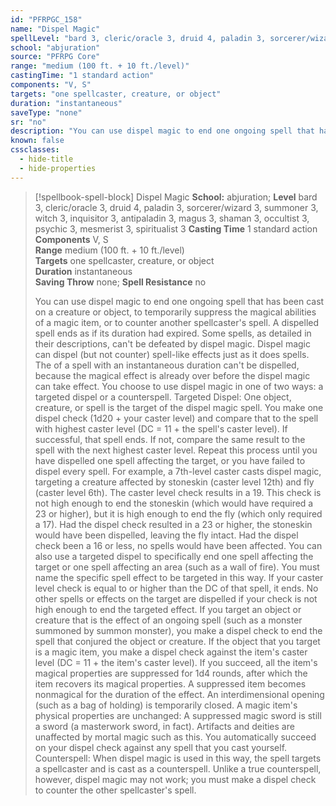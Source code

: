 ```yaml
---
id: "PFRPGC_158"
name: "Dispel Magic"
spellLevel: "bard 3, cleric/oracle 3, druid 4, paladin 3, sorcerer/wizard 3, summoner 3, witch 3, inquisitor 3, antipaladin 3, magus 3, shaman 3, occultist 3, psychic 3, mesmerist 3, spiritualist 3"
school: "abjuration"
source: "PFRPG Core"
range: "medium (100 ft. + 10 ft./level)"
castingTime: "1 standard action"
components: "V, S"
targets: "one spellcaster, creature, or object"
duration: "instantaneous"
saveType: "none"
sr: "no"
description: "You can use dispel magic to end one ongoing spell that has been cast on a creature or object, to temporarily suppress the magical abilities of a magic item, or to counter another spellcaster's spell. A dispelled spell ends as if its duration had expired. Some spells, as detailed in their descriptions, can't be defeated by dispel magic. Dispel magic can dispel (but not counter) spell-like effects just as it does spells. The of a spell with an instantaneous duration can't be dispelled, because the magical effect is already over before the dispel magic can take effect. You choose to use dispel magic in one of two ways: a targeted dispel or a counterspell. Targeted Dispel: One object, creature, or spell is the target of the dispel magic spell. You make one dispel check (1d20 + your caster level) and compare that to the spell with highest caster level (DC = 11 + the spell's caster level). If successful, that spell ends. If not, compare the same result to the spell with the next highest caster level. Repeat this process until you have dispelled one spell affecting the target, or you have failed to dispel every spell. For example, a 7th-level caster casts dispel magic, targeting a creature affected by stoneskin (caster level 12th) and fly (caster level 6th). The caster level check results in a 19. This check is not high enough to end the stoneskin (which would have required a 23 or higher), but it is high enough to end the fly (which only required a 17). Had the dispel check resulted in a 23 or higher, the stoneskin would have been dispelled, leaving the fly intact. Had the dispel check been a 16 or less, no spells would have been affected. You can also use a targeted dispel to specifically end one spell affecting the target or one spell affecting an area (such as a wall of fire). You must name the specific spell effect to be targeted in this way. If your caster level check is equal to or higher than the DC of that spell, it ends. No other spells or effects on the target are dispelled if your check is not high enough to end the targeted effect. If you target an object or creature that is the effect of an ongoing spell (such as a monster summoned by summon monster), you make a dispel check to end the spell that conjured the object or creature. If the object that you target is a magic item, you make a dispel check against the item's caster level (DC = 11 + the item's caster level). If you succeed, all the item's magical properties are suppressed for 1d4 rounds, after which the item recovers its magical properties. A suppressed item becomes nonmagical for the duration of the effect. An interdimensional opening (such as a bag of holding) is temporarily closed. A magic item's physical properties are unchanged: A suppressed magic sword is still a sword (a masterwork sword, in fact). Artifacts and deities are unaffected by mortal magic such as this. You automatically succeed on your dispel check against any spell that you cast yourself. Counterspell: When dispel magic is used in this way, the spell targets a spellcaster and is cast as a counterspell. Unlike a true counterspell, however, dispel magic may not work; you must make a dispel check to counter the other spellcaster's spell."
known: false
cssclasses:
  - hide-title
  - hide-properties
---
```


> [!spellbook-spell-block] Dispel Magic
> **School:** abjuration; **Level** bard 3, cleric/oracle 3, druid 4, paladin 3, sorcerer/wizard 3, summoner 3, witch 3, inquisitor 3, antipaladin 3, magus 3, shaman 3, occultist 3, psychic 3, mesmerist 3, spiritualist 3
> **Casting Time** 1 standard action  
> **Components** V, S  
> **Range** medium (100 ft. + 10 ft./level)  
> **Targets** one spellcaster, creature, or object  
> **Duration** instantaneous  
> **Saving Throw** none; **Spell Resistance** no
> 
> You can use dispel magic to end one ongoing spell that has been cast on a creature or object, to temporarily suppress the magical abilities of a magic item, or to counter another spellcaster's spell. A dispelled spell ends as if its duration had expired. Some spells, as detailed in their descriptions, can't be defeated by dispel magic. Dispel magic can dispel (but not counter) spell-like effects just as it does spells. The of a spell with an instantaneous duration can't be dispelled, because the magical effect is already over before the dispel magic can take effect. You choose to use dispel magic in one of two ways: a targeted dispel or a counterspell. Targeted Dispel: One object, creature, or spell is the target of the dispel magic spell. You make one dispel check (1d20 + your caster level) and compare that to the spell with highest caster level (DC = 11 + the spell's caster level). If successful, that spell ends. If not, compare the same result to the spell with the next highest caster level. Repeat this process until you have dispelled one spell affecting the target, or you have failed to dispel every spell. For example, a 7th-level caster casts dispel magic, targeting a creature affected by stoneskin (caster level 12th) and fly (caster level 6th). The caster level check results in a 19. This check is not high enough to end the stoneskin (which would have required a 23 or higher), but it is high enough to end the fly (which only required a 17). Had the dispel check resulted in a 23 or higher, the stoneskin would have been dispelled, leaving the fly intact. Had the dispel check been a 16 or less, no spells would have been affected. You can also use a targeted dispel to specifically end one spell affecting the target or one spell affecting an area (such as a wall of fire). You must name the specific spell effect to be targeted in this way. If your caster level check is equal to or higher than the DC of that spell, it ends. No other spells or effects on the target are dispelled if your check is not high enough to end the targeted effect. If you target an object or creature that is the effect of an ongoing spell (such as a monster summoned by summon monster), you make a dispel check to end the spell that conjured the object or creature. If the object that you target is a magic item, you make a dispel check against the item's caster level (DC = 11 + the item's caster level). If you succeed, all the item's magical properties are suppressed for 1d4 rounds, after which the item recovers its magical properties. A suppressed item becomes nonmagical for the duration of the effect. An interdimensional opening (such as a bag of holding) is temporarily closed. A magic item's physical properties are unchanged: A suppressed magic sword is still a sword (a masterwork sword, in fact). Artifacts and deities are unaffected by mortal magic such as this. You automatically succeed on your dispel check against any spell that you cast yourself. Counterspell: When dispel magic is used in this way, the spell targets a spellcaster and is cast as a counterspell. Unlike a true counterspell, however, dispel magic may not work; you must make a dispel check to counter the other spellcaster's spell.